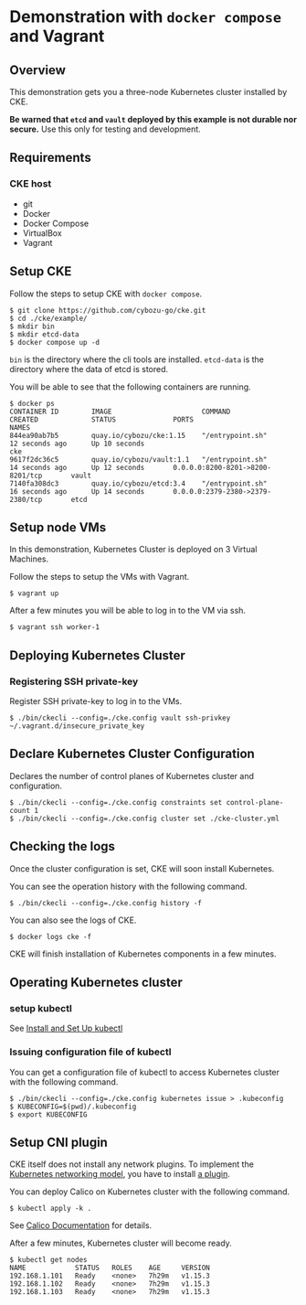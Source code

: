 # Demonstration with `docker compose` and Vagrant

## Overview

This demonstration gets you a three-node Kubernetes cluster installed by CKE.

**Be warned that `etcd` and `vault` deployed by this example is not durable nor secure.**
Use this only for testing and development.

## Requirements

### CKE host

* git
* Docker
* Docker Compose
* VirtualBox
* Vagrant

## Setup CKE

Follow the steps to setup CKE with `docker compose`.

```console
$ git clone https://github.com/cybozu-go/cke.git
$ cd ./cke/example/
$ mkdir bin
$ mkdir etcd-data
$ docker compose up -d
```

`bin` is the directory where the cli tools are installed.
`etcd-data` is the directory where the data of etcd is stored.

You will be able to see that the following containers are running.

```console
$ docker ps
CONTAINER ID        IMAGE                      COMMAND                  CREATED             STATUS              PORTS                                  NAMES
844ea90ab7b5        quay.io/cybozu/cke:1.15    "/entrypoint.sh"         12 seconds ago      Up 10 seconds                                              cke
9617f2dc36c5        quay.io/cybozu/vault:1.1   "/entrypoint.sh"         14 seconds ago      Up 12 seconds       0.0.0.0:8200-8201->8200-8201/tcp       vault
7140fa308dc3        quay.io/cybozu/etcd:3.4    "/entrypoint.sh"         16 seconds ago      Up 14 seconds       0.0.0.0:2379-2380->2379-2380/tcp       etcd
```

## Setup node VMs

In this demonstration, Kubernetes Cluster is deployed on 3 Virtual Machines.

Follow the steps to setup the VMs with Vagrant.

```console
$ vagrant up
```

After a few minutes you will be able to log in to the VM via ssh.

```console
$ vagrant ssh worker-1
```

## Deploying Kubernetes Cluster

### Registering SSH private-key

Register SSH private-key to log in to the VMs.

```console
$ ./bin/ckecli --config=./cke.config vault ssh-privkey ~/.vagrant.d/insecure_private_key
```

## Declare Kubernetes Cluster Configuration

Declares the number of control planes of Kubernetes cluster and configuration.

```console
$ ./bin/ckecli --config=./cke.config constraints set control-plane-count 1
$ ./bin/ckecli --config=./cke.config cluster set ./cke-cluster.yml
```

## Checking the logs

Once the cluster configuration is set, CKE will soon install Kubernetes.

You can see the operation history with the following command.

```console
$ ./bin/ckecli --config=./cke.config history -f
```

You can also see the logs of CKE.

```console
$ docker logs cke -f
```

CKE will finish installation of Kubernetes components in a few minutes.

## Operating Kubernetes cluster

### setup kubectl

See [Install and Set Up kubectl](https://kubernetes.io/docs/tasks/tools/install-kubectl/)

### Issuing configuration file of kubectl

You can get a configuration file of kubectl to access Kubernetes cluster with the following command.

```console
$ ./bin/ckecli --config=./cke.config kubernetes issue > .kubeconfig
$ KUBECONFIG=$(pwd)/.kubeconfig
$ export KUBECONFIG
```

## Setup CNI plugin

CKE itself does not install any network plugins.
To implement the [Kubernetes networking model](https://kubernetes.io/docs/concepts/cluster-administration/networking/), you have to install [a plugin](https://kubernetes.io/docs/concepts/extend-kubernetes/compute-storage-net/network-plugins/).

You can deploy Calico on Kubernetes cluster with the following command.

```console
$ kubectl apply -k .
```

See [Calico Documentation](https://docs.tigera.io/calico/latest/getting-started/kubernetes/self-managed-onprem/onpremises) for details.

After a few minutes, Kubernetes cluster will become ready.

```console
$ kubectl get nodes
NAME            STATUS   ROLES    AGE     VERSION
192.168.1.101   Ready    <none>   7h29m   v1.15.3
192.168.1.102   Ready    <none>   7h29m   v1.15.3
192.168.1.103   Ready    <none>   7h29m   v1.15.3
```
